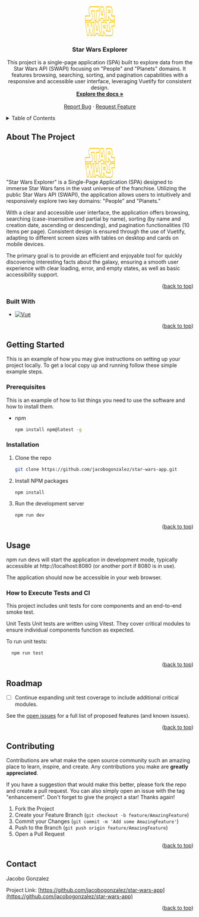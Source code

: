 
<!-- Improved compatibility of back to top link: See: https://github.com/othneildrew/Best-README-Template/pull/73 -->
<a id="readme-top"></a>




<!-- PROJECT LOGO -->
<br />
<div align="center">
  <a href="https://github.com/jacobogonzalez/star-wars-app">
    <img src="public/images/star-wars-4.svg" alt="Logo" width="80" height="80">
  </a>

<h3 align="center">Star Wars Explorer</h3>

  <p align="center">
    This project is a single-page application (SPA) built to explore data from the Star Wars API (SWAPI) focusing on "People" and "Planets" domains. It features browsing, searching, sorting, and pagination capabilities with a responsive and accessible user interface, leveraging Vuetify for consistent design.
    <br />
    <a href="https://github.com/jacobogonzalez/star-wars-app"><strong>Explore the docs »</strong></a>
    <br />
    <br />
    <a href="https://github.com/jacobogonzalez/star-wars-app/issues/new?labels=bug&template=bug-report---.md">Report Bug</a>
    &middot;
    <a href="https://github.com/jacobogonzalez/star-wars-app/issues/new?labels=enhancement&template=feature-request---.md">Request Feature</a>
  </p>
</div>



<!-- TABLE OF CONTENTS -->
<details>
  <summary>Table of Contents</summary>
  <ol>
    <li>
      <a href="#about-the-project">About The Project</a>
      <ul>
        <li><a href="#built-with">Built With</a></li>
      </ul>
    </li>
    <li>
      <a href="#getting-started">Getting Started</a>
      <ul>
        <li><a href="#prerequisites">Prerequisites</a></li>
        <li><a href="#installation">Installation</a></li>
      </ul>
    </li>
    <li><a href="#usage">Usage</a></li>
    <li><a href="#roadmap">Roadmap</a></li>
    <li><a href="#contributing">Contributing</a></li>
    <li><a href="#contact">Contact</a></li>
  </ol>
</details>



<!-- ABOUT THE PROJECT -->
## About The Project
<div align="center">
 <a href="https://github.com/jacobogonzalez/star-wars-app">
    <img src="public/images/star-wars-4.svg" alt="Logo" width="80" height="80">
  </a>
</div>
"Star Wars Explorer" is a Single-Page Application (SPA) designed to immerse Star Wars fans in the vast universe of the franchise. Utilizing the public Star Wars API (SWAPI), the application allows users to intuitively and responsively explore two key domains: "People" and "Planets."

With a clear and accessible user interface, the application offers browsing, searching (case-insensitive and partial by name), sorting (by name and creation date, ascending or descending), and pagination functionalities (10 items per page). Consistent design is ensured through the use of Vuetify, adapting to different screen sizes with tables on desktop and cards on mobile devices.

The primary goal is to provide an efficient and enjoyable tool for quickly discovering interesting facts about the galaxy, ensuring a smooth user experience with clear loading, error, and empty states, as well as basic accessibility support.

<p align="right">(<a href="#readme-top">back to top</a>)</p>



### Built With

* [![Vue][Vue.js]][Vue-url]


<p align="right">(<a href="#readme-top">back to top</a>)</p>



<!-- GETTING STARTED -->
## Getting Started

This is an example of how you may give instructions on setting up your project locally.
To get a local copy up and running follow these simple example steps.

### Prerequisites

This is an example of how to list things you need to use the software and how to install them.
* npm
  ```sh
  npm install npm@latest -g
  ```

### Installation

1. Clone the repo
   ```sh
   git clone https://github.com/jacobogonzalez/star-wars-app.git
   ```
2. Install NPM packages
   ```sh
   npm install
   ```

3. Run the development server
   ```sh
   npm run dev
   ```
<p align="right">(<a href="#readme-top">back to top</a>)</p>



<!-- USAGE EXAMPLES -->
## Usage

npm run devs will start the application in development mode, typically accessible at http://localhost:8080 (or another port if 8080 is in use).



The application should now be accessible in your web browser.

### How to Execute Tests and CI

This project includes unit tests for core components and an end-to-end smoke test.

Unit Tests
Unit tests are written using Vitest.
They cover critical modules to ensure individual components function as expected.

To run unit tests:

 ```sh
   npm run test
   ```

<p align="right">(<a href="#readme-top">back to top</a>)</p>



<!-- ROADMAP -->
## Roadmap

- [ ] Continue expanding unit test coverage to include additional critical modules.

See the [open issues](https://github.com/jacobogonzalez/star-wars-app/issues) for a full list of proposed features (and known issues).

<p align="right">(<a href="#readme-top">back to top</a>)</p>



<!-- CONTRIBUTING -->
## Contributing

Contributions are what make the open source community such an amazing place to learn, inspire, and create. Any contributions you make are **greatly appreciated**.

If you have a suggestion that would make this better, please fork the repo and create a pull request. You can also simply open an issue with the tag "enhancement".
Don't forget to give the project a star! Thanks again!

1. Fork the Project
2. Create your Feature Branch (`git checkout -b feature/AmazingFeature`)
3. Commit your Changes (`git commit -m 'Add some AmazingFeature'`)
4. Push to the Branch (`git push origin feature/AmazingFeature`)
5. Open a Pull Request





<p align="right">(<a href="#readme-top">back to top</a>)</p>



<!-- CONTACT -->
## Contact

Jacobo Gonzalez

Project Link: [https://github.com/jacobogonzalez/star-wars-app](https://github.com/jacobogonzalez/star-wars-app)

<p align="right">(<a href="#readme-top">back to top</a>)</p>







[linkedin-shield]: https://img.shields.io/badge/-LinkedIn-black.svg?style=for-the-badge&logo=linkedin&colorB=555
[linkedin-url]: https://linkedin.com/in/linkedin_username

[Vue.js]: https://img.shields.io/badge/Vue.js-35495E?style=for-the-badge&logo=vuedotjs&logoColor=4FC08D
[Vue-url]: https://vuejs.org/

